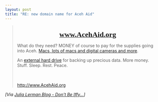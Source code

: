 ```yaml
---
layout: post
title: "RE: new domain name for Aceh Aid"
---
```

<blockquote>
  <p align="center"><br /><a href="http://www.AcehAid.org"><strong><font face="Verdana" size="5">www.AcehAid.org</font></strong></a> </p>
  <p align="left">What do they need? MONEY of course to pay for the supplies going 
  into Aceh. <a href="http://spaces.msn.com/members/susijohnston/Blog/cns!1p9unOFWMVQ3UgLkL7kGIYDA!141.entry">Macs, 
  lots of macs and digital cameras and more</a>. </p>
  <p align="left">An <a href="http://spaces.msn.com/members/susijohnston/Blog/cns!1p9unOFWMVQ3UgLkL7kGIYDA!175.entry">external 
  hard drive</a> for backing up precious data. More money. Stuff. Sleep. Rest. 
  Peace. </p><br /><br /><a href="http://www.AcehAid.org">http://www.AcehAid.org</a></blockquote>
  
<i>[Via <a href="http://www.thedatafarm.com/blog/PermaLink.aspx?guid=0c690ea5-ee2c-43a3-847a-1f2bbc4ca9bc">Julia 
Lerman Blog - Don't Be Iffy...</a>]</i>